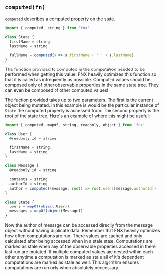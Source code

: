 ## `computed(fn)`

`computed` describes a computed property on the state.

```javascript
import { computed, string } from 'fnx'

class State {
  firstName = string
  lastName = string

  fullName = computed(s => s.firstName + ' ' + s.lastName)
}
```

The function provided to computed is the computation needed to be performed when getting this value.
FNX heavily optimizes this function so that it is called as infrequently as possible. Computed values
should be composed only of other observable properties in the same state tree. They can even be
composed of other computed values!

The fuction provided takes up to two parameters. The first is the current object being mutated. In this
example is would be the particular instance of `State` the computed property is accessed from. The second
property is the root of the state tree. Here's an example of where this might be useful:

```javascript
import { computed, mapOf, string, readonly, object } from 'fnx'

class User {
  @readonly id = string

  firstName = string
  lastName = string
}

class Message {
  @readonly id = string

  contents = string
  authorId = string
  author = computed((message, root) => root.users[message.authorId])
}

class State {
  users = mapOf(object(User))
  messages = mapOf(object(Message))
}
```

Now the author of message can be accessed directly from the message object without having duplicate
data. Remember that FNX heavily optimizes how often computations are run. There values are cached
and only calculated after being accessed when in a stale state. Computations are marked as stale
when any of the observable properties accessed in there last run are mutated. If multiple computed
values are nested within each other anytime a computation is marked as stale all of it's dependent
computations are marked as stale as well. This algorithm ensures computations are run only when
absolutely neccessary.